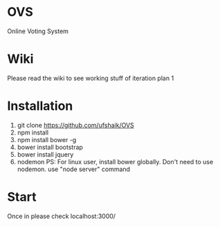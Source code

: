 # OVS
Online Voting System

# Wiki
Please read the wiki to see working stuff of iteration plan 1

# Installation
1. git clone https://github.com/ufshaik/OVS
2. npm install
3. npm install bower -g
4. bower install bootstrap
5. bower install jquery
6. nodemon
PS: For linux user, install bower globally. Don't need to use nodemon. use "node server" command

# Start
Once in please check localhost:3000/
